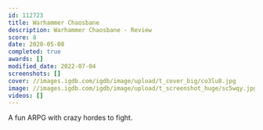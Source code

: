 ```yaml
---
id: 112723
title: Warhammer Chaosbane
description: Warhammer Chaosbane - Review
score: 8
date: 2020-05-08
completed: true
awards: []
modified_date: 2022-07-04
screenshots: []
cover: //images.igdb.com/igdb/image/upload/t_cover_big/co3lu8.jpg
image: //images.igdb.com/igdb/image/upload/t_screenshot_huge/sc5wqy.jpg
videos: []
---
```

A fun ARPG with crazy hordes to fight.